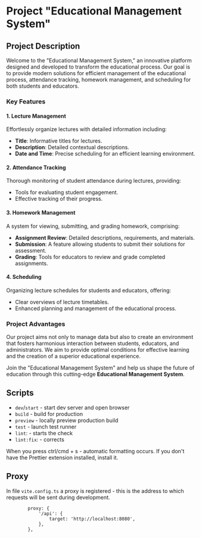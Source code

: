 # Project "Educational Management System"

## Project Description

Welcome to the "Educational Management System," an innovative platform designed and developed to transform the educational process. Our goal is to provide modern solutions for efficient management of the educational process, attendance tracking, homework management, and scheduling for both students and educators.

### Key Features

#### 1. Lecture Management
Effortlessly organize lectures with detailed information including:
- **Title**: Informative titles for lectures.
- **Description**: Detailed contextual descriptions.
- **Date and Time**: Precise scheduling for an efficient learning environment.

#### 2. Attendance Tracking
Thorough monitoring of student attendance during lectures, providing:
- Tools for evaluating student engagement.
- Effective tracking of their progress.

#### 3. Homework Management
A system for viewing, submitting, and grading homework, comprising:
- **Assignment Review**: Detailed descriptions, requirements, and materials.
- **Submission**: A feature allowing students to submit their solutions for assessment.
- **Grading**: Tools for educators to review and grade completed assignments.

#### 4. Scheduling
Organizing lecture schedules for students and educators, offering:
- Clear overviews of lecture timetables.
- Enhanced planning and management of the educational process.

### Project Advantages

Our project aims not only to manage data but also to create an environment that fosters harmonious interaction between students, educators, and administrators. We aim to provide optimal conditions for effective learning and the creation of a superior educational experience.

Join the "Educational Management System" and help us shape the future of education through this cutting-edge **Educational Management System**.


## Scripts

- `dev`/`start` - start dev server and open browser
- `build` - build for production
- `preview` - locally preview production build
- `test` - launch test runner
- `lint`: - starts the check
- `lint:fix`: - corrects

When you press ctrl/cmd + s - automatic formatting occurs.
If you don't have the Prettier extension installed, install it.

## Proxy
In file `vite.config.ts` a proxy is registered - this is the address to which requests will be sent during development.
```
		proxy: {
			'/api': {
				target: 'http://localhost:8080',
			},
		},
```
